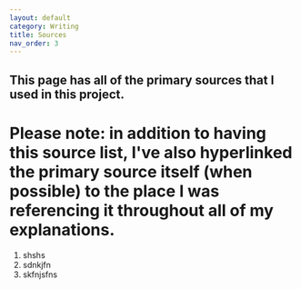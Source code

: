 ```yaml
---
layout: default
category: Writing
title: Sources
nav_order: 3
---
```


## This page has all of the primary sources that I used in this project.
# Please note: in addition to having this source list, I've also hyperlinked the primary source itself (when possible) to the place I was referencing it throughout all of my explanations.

1. shshs
2. sdnkjfn
3. skfnjsfns

